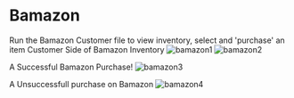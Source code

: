 # Bamazon
Run the Bamazon Customer file to view inventory, select and 'purchase' an item
Customer Side of Bamazon
Inventory
![bamazon1](https://user-images.githubusercontent.com/44128719/52386323-d61ddc00-2a42-11e9-89d8-7f63c63895b8.png)
![bamazon2](https://user-images.githubusercontent.com/44128719/52386402-344abf00-2a43-11e9-95b3-afcb43153cb1.png)

A Successful Bamazon Purchase!
![bamazon3](https://user-images.githubusercontent.com/44128719/52386412-43ca0800-2a43-11e9-81c2-832e09ce5c8f.png)

A Unsuccessfull purchase on Bamazon
![bamazon4](https://user-images.githubusercontent.com/44128719/52386439-6825e480-2a43-11e9-9743-3ba2b8405509.png)

